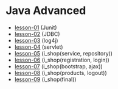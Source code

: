 # Java Advanced

* [lesson-01](https://github.com/Petryshakvasyl/javaAdvanced/tree/lesson-1)  (Junit)
* [lesson-02](https://github.com/Petryshakvasyl/javaAdvanced/tree/lesson-2)  (JDBC)
* [lesson-03](https://github.com/Petryshakvasyl/javaAdvanced/tree/lesson-3)  (log4j)
* [lesson-04](https://github.com/Petryshakvasyl/javaAdvanced/tree/lesson-4)  (servlet)
* [lesson-05](https://github.com/Petryshakvasyl/javaAdvanced/tree/lesson-5)  (i_shop(service, repository))
* [lesson-06](https://github.com/Petryshakvasyl/javaAdvanced/tree/lesson-6)  (i_shop(registration, login))
* [lesson-07](https://github.com/Petryshakvasyl/javaAdvanced/tree/lesson-07)  (i_shop(bootstrap, ajax))
* [lesson-08](https://github.com/Petryshakvasyl/javaAdvanced/tree/lesson-8)  (i_shop(products, logout))
* [lesson-09](https://github.com/Petryshakvasyl/javaAdvanced/tree/lesson-9)  (i_shop(final))
